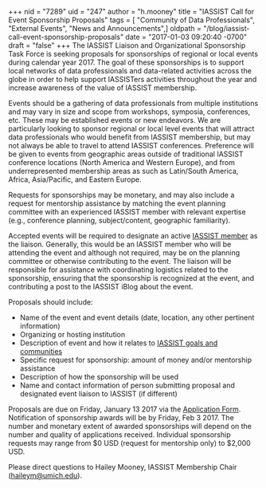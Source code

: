 +++
nid = "7289"
uid = "247"
author = "h.mooney"
title = "IASSIST Call for Event Sponsorship Proposals"
tags = [ "Community of Data Professionals", "External Events", "News and Announcements",]
oldpath = "/blog/iassist-call-event-sponsorship-proposals"
date = "2017-01-03 09:20:40 -0700"
draft = "false"
+++
The IASSIST Liaison and Organizational Sponsorship Task Force is seeking
proposals for sponsorships of regional or local events during calendar
year 2017. The goal of these sponsorships is to support local networks
of data professionals and data-related activities across the globe in
order to help support IASSISTers activities throughout the year and
increase awareness of the value of IASSIST membership.

Events should be a gathering of data professionals from multiple
institutions and may vary in size and scope from workshops, symposia,
conferences, etc. These may be established events or new endeavors. We
are particularly looking to sponsor regional or local level events that
will attract data professionals who would benefit from IASSIST
membership, but may not always be able to travel to attend IASSIST
conferences. Preference will be given to events from geographic areas
outside of traditional IASSIST conference locations (North America and
Western Europe), and from underrepresented membership areas as such as
Latin/South America, Africa, Asia/Pacific, and Eastern Europe.

Requests for sponsorships may be monetary, and may also include a
request for mentorship assistance by matching the event planning
committee with an experienced IASSIST member with relevant expertise
(e.g., conference planning, subject/content, geographic familiarity).

Accepted events will be required to designate an active [IASSIST
member](http://iassistdata.org/about/membership.html) as the liaison.
Generally, this would be an IASSIST member who will be attending the
event and although not required, may be on the planning committee or
otherwise contributing to the event. The liaison will be responsible for
assistance with coordinating logistics related to the sponsorship,
ensuring that the sponsorship is recognized at the event, and
contributing a post to the IASSIST iBlog about the event.

Proposals should include:

-   Name of the event and event details (date, location, any other
    pertinent information)
-   Organizing or hosting institution
-   Description of event and how it relates to [IASSIST goals and
    communities](http://iassistdata.org/about/index.html)
-   Specific request for sponsorship: amount of money and/or mentorship
    assistance
-   Description of how the sponsorship will be used
-   Name and contact information of person submitting proposal and
    designated event liaison to IASSIST (if different)

Proposals are due on Friday, January 13 2017 via the [Application
Form](https://docs.google.com/forms/d/e/1FAIpQLSdMVdYNWBzt-OS0BPb3E2KZkrJRIUcMhLYJDv5YIeD9Ov3roA/viewform).
Notification of sponsorship awards will be by Friday, Feb 3 2017. The
number and monetary extent of awarded sponsorships will depend on the
number and quality of applications received. Individual sponsorship
requests may range from $0 USD (request for mentorship only) to $2,000
USD.

Please direct questions to Hailey Mooney, IASSIST Membership Chair
(<haileym@umich.edu>).
